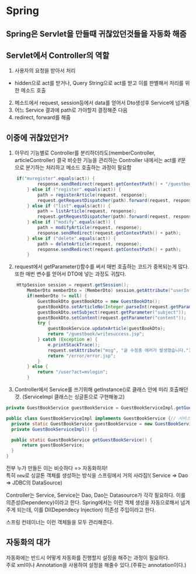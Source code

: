 # Spring

## Spring은 Servlet을 만들때 귀찮았던것들을 자동화 해줌

## Servlet에서 Controller의 역할

1. 사용자의 요청을 받아서 처리

- hidden으로 act를 받거나, Query String으로 act를 받고 이를 판별해서 처리를 위한 메소드 호출

2. 메소드에서 request, session등에서 data를 얻어서 Dto생성후 Service에 넘겨줌
3. 어느 Service 결과에 path로 가야할지 결정해준 다음
4. redirect, forward를 해줌

## 이중에 귀찮았던거?

1. 아무리 기능별로 Controller를 분리하더라도(memberController, articleController) 결국 비슷한 기능을 관리하는 Controller 내에서는 act를 if문으로 분기하는 처리하고 메소드 호출하는 과정이 필요함

```java
    if("mvregister".equals(act)) {
			response.sendRedirect(request.getContextPath() + "/guestbook/write.jsp");
		} else if ("register".equals(act)) {
			path = registerArticle(request, response);
			request.getRequestDispatcher(path).forward(request, response);
		} else if ("list".equals(act)) {
			path = listArticle(request, response);
			request.getRequestDispatcher(path).forward(request, response);
		} else if ("modify".equals(act)) {
			path = modifyArticle(request, response);
			response.sendRedirect(request.getContextPath() + path);
		} else if ("delete".equals(act)) {
			path = deleteArticle(request, response);
			response.sendRedirect(request.getContextPath() + path);
		}
```

2. request에서 getParameter()함수를 써서 매번 호출하는 코드가 중복되는게 많다. 또한 매번 변수를 얻어서 DTO에 넣는 과정도 귀찮다.

```java
    HttpSession session = request.getSession();
		MemberDto memberDto = (MemberDto) session.getAttribute("userInfo");
		if(memberDto != null) {
			GuestBookDto guestBookDto = new GuestBookDto();
			guestBookDto.setArticleNo(Integer.parseInt(request.getParameter("articleno")));
			guestBookDto.setSubject(request.getParameter("subject"));
			guestBookDto.setContent(request.getParameter("content"));
			try {
				guestBookService.updateArticle(guestBookDto);
				return "/guestbook/writesuccess.jsp";
			} catch (Exception e) {
				e.printStackTrace();
				request.setAttribute("msg", "글 수정중 에러가 발생했습니다.");
				return "/error/error.jsp";
			}
		} else {
			return "/user?act=mvlogin";
		}
```

3. Controller에서 Service를 쓰기위해 getInstance()로 클래스 안에 미리 호출해던것. (ServiceImpl 클래스는 싱글톤으로 구현해놓고)

```java
private GuestBookService guestBookService = GuestBookServiceImpl.getGuestBookService();
```

```java
public class GuestBookServiceImpl implements GuestBookService {// 서비스 클래스
  private static GuestBookService guestBookService = new GuestBookServiceImpl();// 싱글톤
  private GuestBookServiceImpl() {}

  public static GuestBookService getGuestBookService() {
	  return guestBookService;
  }
}
```

전부 누가 만들든 이는 비슷하다 => 자동화하자!  
특히 `new`로 싱글톤 객체를 생성하는 방식을 스프링에서 거의 사라짐!( Service => Dao => JDBC의 DataSource)

Controller는 Service, Service는 Dao, Dao는 Datasource가 각각 필요하다. 이를 의존성(Dependency)이라고 한다. Spring에서는 이런 객체 생성을 자동으로해서 넘겨주게 되는데, 이를 DI(Dependecy Injection) 의존성 주입이라고 한다.

스프링 컨테이너는 이런 객체들을 모두 관리해준다.

## 자동화의 대가

자동화에는 반드시 어떻게 자동화를 진행할지 설정을 해주는 과정이 필요하다.  
주로 xml이나 Annotation을 사용하여 설정을 해줄수 있다.(주류는 annotation이다.)
